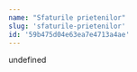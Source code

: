 ```yaml
---
name: "Sfaturile prietenilor"
slug: 'sfaturile-prietenilor'
id: '59b475d04e63ea7e4713a4ae'
---
```

undefined
    